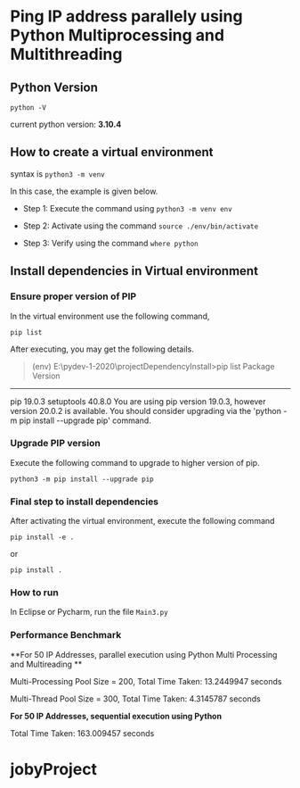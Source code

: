 # Ping IP address parallely using Python Multiprocessing and Multithreading

## Python Version

`python -V`

current python version: **3.10.4**

## How to create a virtual environment

syntax is `python3 -m venv` <enviornment name>

In this case, the example is given below.

* Step 1: Execute the command using `python3 -m venv env`

* Step 2: Activate using the command `source ./env/bin/activate`

* Step 3: Verify using the command `where python`

## Install dependencies in Virtual environment

### Ensure proper version of PIP
In the virtual environment use the following command,

`pip list`

After executing, you may get the following details.

>(env) E:\pydev-1-2020\projectDependencyInstall>pip list
Package    Version
---------- -------
pip        19.0.3
setuptools 40.8.0
You are using pip version 19.0.3, however version 20.0.2 is available.
You should consider upgrading via the 'python -m pip install --upgrade pip' command.
>

### Upgrade PIP version
Execute the following command to upgrade to higher version of pip.

`python3 -m pip install --upgrade pip`


### Final step to install dependencies

After activating the virtual environment, execute the following command

`pip install -e .`

or

`pip install .`

### How to run

In Eclipse or Pycharm, run the file `Main3.py`


### Performance Benchmark

**For 50 IP Addresses, parallel execution using Python Multi Processing and Multireading **

Multi-Processing Pool Size = 200, Total Time Taken:  13.2449947  seconds

Multi-Thread Pool Size = 300, Total Time Taken:  4.3145787  seconds


**For 50 IP Addresses, sequential execution using Python**

Total Time Taken:  163.009457  seconds
# jobyProject
